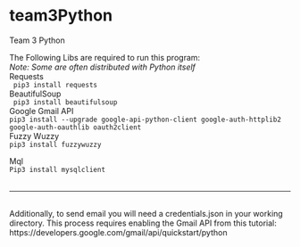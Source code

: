 # team3Python
Team 3 Python


The Following Libs are required to run this program:<br>
<i>Note: Some are often distributed with Python itself</i><br>
Requests<br>
``` pip3 install requests``` <br>
BeautifulSoup<br>
``` pip3 install beautifulsoup``` <br>
Google Gmail API<br>
```pip3 install --upgrade google-api-python-client google-auth-httplib2 google-auth-oauthlib oauth2client ```<br>
Fuzzy Wuzzy<br>
```pip3 install fuzzywuzzy```<br>

Mql<br>
```Pip3 install mysqlclient```<br>
<br>
<hr>
<br>
Additionally, to send email you will need a credentials.json in your working directory.
This process requires enabling the Gmail API from this tutorial:<br>https://developers.google.com/gmail/api/quickstart/python
